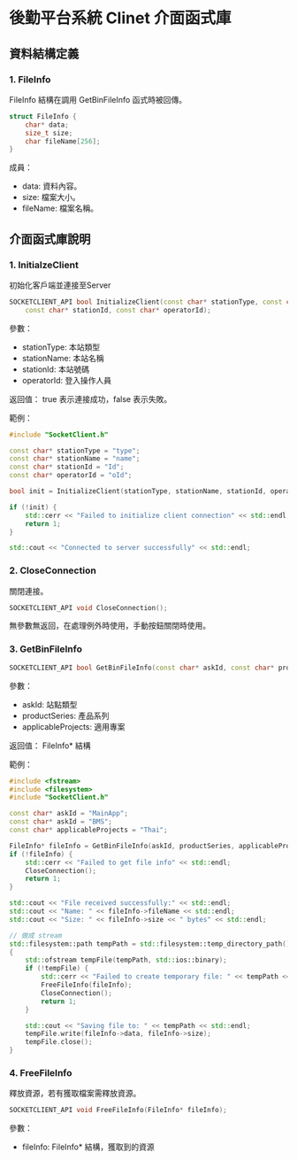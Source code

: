 # 後勤平台系統 Clinet 介面函式庫

## 資料結構定義

### 1. FileInfo

FileInfo 結構在調用 GetBinFileInfo 函式時被回傳。

```cpp
struct FileInfo {
    char* data;
    size_t size;
    char fileName[256];
}
```

成員：
- data: 資料內容。
- size: 檔案大小。
- fileName: 檔案名稱。

## 介面函式庫說明

### 1. InitialzeClient

初始化客戶端並連接至Server

```cpp
SOCKETCLIENT_API bool InitializeClient(const char* stationType, const char* stationName,
    const char* stationId, const char* operatorId);
```

參數：
- stationType: 本站類型
- stationName: 本站名稱
- stationId: 本站號碼
- operatorId: 登入操作人員

返回值：
  true 表示連接成功，false 表示失敗。

範例：
```cpp
#include "SocketClient.h"

const char* stationType = "type";
const char* stationName = "name";
const char* stationId = "Id";
const char* operatorId = "oId";

bool init = InitializeClient(stationType, stationName, stationId, operatorId);

if (!init) {
    std::cerr << "Failed to initialize client connection" << std::endl;
    return 1;
}

std::cout << "Connected to server successfully" << std::endl;
```

### 2. CloseConnection

關閉連接。

```cpp
SOCKETCLIENT_API void CloseConnection();
```

無參數無返回，在處理例外時使用，手動按鈕關閉時使用。

### 3. GetBinFileInfo

```cpp
SOCKETCLIENT_API bool GetBinFileInfo(const char* askId, const char* productSeries, const char* applicableProjects);
```

參數：
- askId: 站點類型
- productSeries: 產品系列
- applicableProjects: 適用專案

返回值：
  FileInfo* 結構

範例：
```cpp
#include <fstream>
#include <filesystem>
#include "SocketClient.h"

const char* askId = "MainApp";
const char* askId = "BMS";
const char* applicableProjects = "Thai";

FileInfo* fileInfo = GetBinFileInfo(askId, productSeries, applicableProjects);
if (!fileInfo) {
    std::cerr << "Failed to get file info" << std::endl;
    CloseConnection();
    return 1;
}

std::cout << "File received successfully:" << std::endl;
std::cout << "Name: " << fileInfo->fileName << std::endl;
std::cout << "Size: " << fileInfo->size << " bytes" << std::endl;

// 做成 stream
std::filesystem::path tempPath = std::filesystem::temp_directory_path() / fileInfo->fileName;
{
    std::ofstream tempFile(tempPath, std::ios::binary);
    if (!tempFile) {
        std::cerr << "Failed to create temporary file: " << tempPath << std::endl;
        FreeFileInfo(fileInfo);
        CloseConnection();
        return 1;
    }

    std::cout << "Saving file to: " << tempPath << std::endl;
    tempFile.write(fileInfo->data, fileInfo->size);
    tempFile.close();
}
```

### 4. FreeFileInfo

釋放資源，若有獲取檔案需釋放資源。

```cpp
SOCKETCLIENT_API void FreeFileInfo(FileInfo* fileInfo);
```

參數：
- fileInfo: FileInfo* 結構，獲取到的資源





